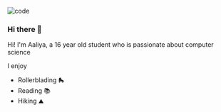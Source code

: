 ![code](https://pics.craiyon.com/2023-06-10/a45fffa4f9854b77bc4b020e4569e333.webp)

### Hi there 👋

Hi! I'm Aaliya, a 16 year old student who is passionate about computer science 

I enjoy 
- Rollerblading 🛼
- Reading 📚
- Hiking ⛰️

